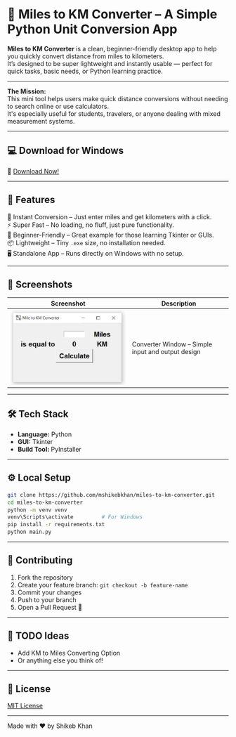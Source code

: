 # 📏 Miles to KM Converter – A Simple Python Unit Conversion App

**Miles to KM Converter** is a clean, beginner-friendly desktop app to help you quickly convert distance from miles to kilometers.  
It’s designed to be super lightweight and instantly usable — perfect for quick tasks, basic needs, or Python learning practice.

---

**The Mission:**  
This mini tool helps users make quick distance conversions without needing to search online or use calculators.  
It's especially useful for students, travelers, or anyone dealing with mixed measurement systems.

---

## 💻 Download for Windows

🔗 [Download Now!](https://github.com/mshikebkhan/miles-to-km-converter/releases/download/v1.0.0/MilesToKmConverterSetup.exe)

---

## 🚀 Features

📏 Instant Conversion – Just enter miles and get kilometers with a click.  
⚡ Super Fast – No loading, no fluff, just pure functionality.  
🧠 Beginner-Friendly – Great example for those learning Tkinter or GUIs.  
📦 Lightweight – Tiny `.exe` size, no installation needed.  
🖥️ Standalone App – Runs directly on Windows with no setup.

---

## 📸 Screenshots

| Screenshot | Description |
|------------|-------------|
| ![Main](screenshots/main_window.PNG) | Converter Window – Simple input and output design |

---

## 🛠 Tech Stack

- **Language:** Python  
- **GUI:** Tkinter  
- **Build Tool:** PyInstaller

---

## ⚙️ Local Setup

```bash
git clone https://github.com/mshikebkhan/miles-to-km-converter.git
cd miles-to-km-converter
python -m venv venv
venv\Scripts\activate         # For Windows
pip install -r requirements.txt
python main.py
```
---

## 👥 Contributing

1. Fork the repository
2. Create your feature branch: `git checkout -b feature-name`
3. Commit your changes
4. Push to your branch
5. Open a Pull Request 🚀

---

## 📌 TODO Ideas

- Add KM to Miles Converting Option
- Or anything else you think of!

---

## 📄 License

[MIT License](LICENSE)

---

Made with ❤️ by Shikeb Khan
